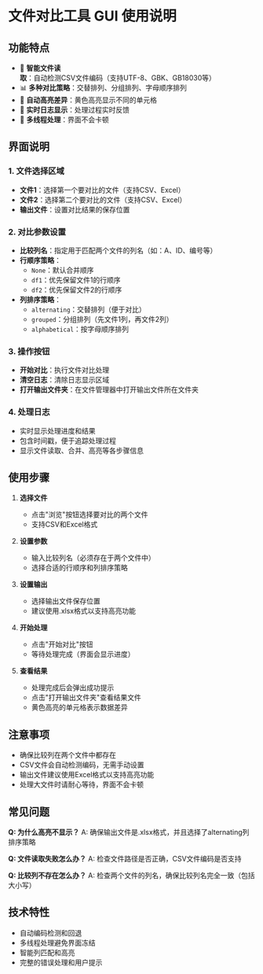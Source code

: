 # 文件对比工具 GUI 使用说明

## 功能特点

- 🎯 **智能文件读取**：自动检测CSV文件编码（支持UTF-8、GBK、GB18030等）
- 📊 **多种对比策略**：交替排列、分组排列、字母顺序排列
- 🎨 **自动高亮差异**：黄色高亮显示不同的单元格
- 📝 **实时日志显示**：处理过程实时反馈
- 🔄 **多线程处理**：界面不会卡顿

## 界面说明

### 1. 文件选择区域
- **文件1**：选择第一个要对比的文件（支持CSV、Excel）
- **文件2**：选择第二个要对比的文件（支持CSV、Excel）
- **输出文件**：设置对比结果的保存位置

### 2. 对比参数设置
- **比较列名**：指定用于匹配两个文件的列名（如：A、ID、编号等）
- **行顺序策略**：
  - `None`：默认合并顺序
  - `df1`：优先保留文件1的行顺序
  - `df2`：优先保留文件2的行顺序
- **列排序策略**：
  - `alternating`：交替排列（便于对比）
  - `grouped`：分组排列（先文件1列，再文件2列）
  - `alphabetical`：按字母顺序排列

### 3. 操作按钮
- **开始对比**：执行文件对比处理
- **清空日志**：清除日志显示区域
- **打开输出文件夹**：在文件管理器中打开输出文件所在文件夹

### 4. 处理日志
- 实时显示处理进度和结果
- 包含时间戳，便于追踪处理过程
- 显示文件读取、合并、高亮等各步骤信息

## 使用步骤

1. **选择文件**
   - 点击"浏览"按钮选择要对比的两个文件
   - 支持CSV和Excel格式

2. **设置参数**
   - 输入比较列名（必须存在于两个文件中）
   - 选择合适的行顺序和列排序策略

3. **设置输出**
   - 选择输出文件保存位置
   - 建议使用.xlsx格式以支持高亮功能

4. **开始处理**
   - 点击"开始对比"按钮
   - 等待处理完成（界面会显示进度）

5. **查看结果**
   - 处理完成后会弹出成功提示
   - 点击"打开输出文件夹"查看结果文件
   - 黄色高亮的单元格表示数据差异

## 注意事项

- 确保比较列在两个文件中都存在
- CSV文件会自动检测编码，无需手动设置
- 输出文件建议使用Excel格式以支持高亮功能
- 处理大文件时请耐心等待，界面不会卡顿

## 常见问题

**Q: 为什么高亮不显示？**
A: 确保输出文件是.xlsx格式，并且选择了alternating列排序策略

**Q: 文件读取失败怎么办？**
A: 检查文件路径是否正确，CSV文件编码是否支持

**Q: 比较列不存在怎么办？**
A: 检查两个文件的列名，确保比较列名完全一致（包括大小写）

## 技术特性

- 自动编码检测和回退
- 多线程处理避免界面冻结
- 智能列匹配和高亮
- 完整的错误处理和用户提示
